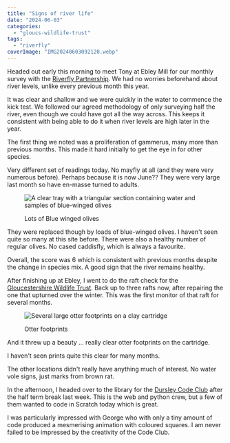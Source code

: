 ```yaml
---
title: "Signs of river life"
date: "2024-06-03"
categories: 
  - "gloucs-wildlife-trust"
tags: 
  - "riverfly"
coverImage: "IMG20240603092120.webp"
---
```


Headed out early this morning to meet Tony at Ebley Mill for our monthly survey with the [Riverfly Partnership](https://www.riverflies.org/). We had no worries beforehand about river levels, unlike every previous month this year.

It was clear and shallow and we were quickly in the water to commence the kick test. We followed our agreed methodology of only surveying half the river, even though we could have got all the way across. This keeps it consistent with being able to do it when river levels are high later in the year.

The first thing we noted was a proliferation of gammerus, many more than previous months. This made it hard initially to get the eye in for other species.

Very different set of readings today. No mayfly at all (and they were very numerous before). Perhaps because it is now June?? They were very large last month so have en-masse turned to adults.

<figure>

![A clear tray with a triangular section containing water and samples of blue-winged olives](images/IMG20240603092051-1024x887.webp)

<figcaption>

Lots of Blue winged olives

</figcaption>

</figure>

They were replaced though by loads of blue-winged olives. I haven't seen quite so many at this site before. There were also a healthy number of regular olives. No cased caddisfly, which is always a favourite.

Overall, the score was 6 which is consistent with previous months despite the change in species mix. A good sign that the river remains healthy.

After finishing up at Ebley, I went to do the raft check for the [Gloucestershire Wildlife Trust](https://www.gloucestershirewildlifetrust.co.uk/volunteer). Back up to three rafts now, after repairing the one that upturned over the winter. This was the first monitor of that raft for several months.

<figure>

![Several large otter footprints on a clay cartridge](images/IMG20240603111346-752x1024.webp)

<figcaption>

Otter footprints

</figcaption>

</figure>

And it threw up a beauty ... really clear otter footprints on the cartridge.

I haven't seen prints quite this clear for many months.

The other locations didn't really have anything much of interest. No water vole signs, just marks from brown rat.

In the afternoon, I headed over to the library for the [Dursley Code Club](https://www.facebook.com/dursleycodeclub) after the half term break last week. This is the web and python crew, but a few of them wanted to code in Scratch today which is great.

I was particularly impressed with George who with only a tiny amount of code produced a mesmerising animation with coloured squares. I am never failed to be impressed by the creativity of the Code Club.
